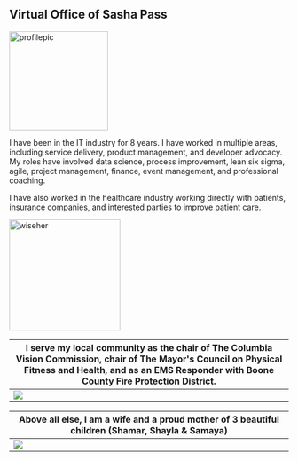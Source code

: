 ## Virtual Office of Sasha Pass
<img width="178" alt="profilepic" src="https://user-images.githubusercontent.com/26466943/77710379-d1481e80-6f9b-11ea-93bd-fc592fe9efd7.JPG">


I have been in the IT industry for 8 years. I have worked in multiple areas, including service delivery, product management, and developer advocacy. My roles have involved data science, process improvement, lean six sigma, agile, project management, finance, event management, and professional coaching. 

I have also worked in the healthcare industry working directly with patients, insurance companies, and interested parties to improve patient care.

<a href="https://app.wiseher.com/listing/sasha-pass.html"><img height='200' width='200' src='https://app.wiseher.com/custom/domain_1/content_files/badge.png' alt='wiseher'></a>


|  I serve my local community as the chair of The Columbia Vision Commission, chair of The Mayor's Council on Physical Fitness and Health, and as an EMS Responder with Boone County Fire Protection District.| 
| --- |
| ![](https://user-images.githubusercontent.com/26466943/77710353-bf667b80-6f9b-11ea-95c3-6dd48143c7ec.png) | 


| Above all else, I am a wife and a proud mother of 3 beautiful children (Shamar, Shayla & Samaya) |
| --- |
| ![](https://user-images.githubusercontent.com/26466943/86247197-c0e2a980-bb71-11ea-9335-04083d98585e.jpg) |







